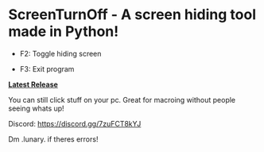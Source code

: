 # ScreenTurnOff - A screen hiding tool made in Python!

* F2: Toggle hiding screen

* F3: Exit program


**[Latest Release](https://github.com/Lunatic-T/ScreenTurnOff/releases/tag/v1.0)**


You can still click stuff on your pc. 
Great for macroing without people seeing whats up!


Discord: https://discord.gg/7zuFCT8kYJ

Dm .lunary. if theres errors!
